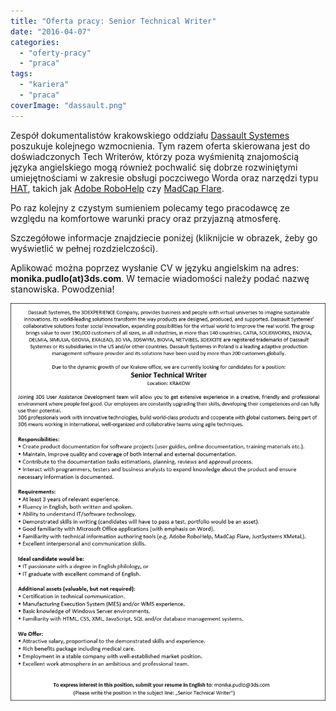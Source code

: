 ```yaml
---
title: "Oferta pracy: Senior Technical Writer"
date: "2016-04-07"
categories: 
  - "oferty-pracy"
  - "praca"
tags: 
  - "kariera"
  - "praca"
coverImage: "dassault.png"
---
```


Zespół dokumentalistów krakowskiego oddziału [Dassault Systemes](http://www.3ds.com/pl-pl/) poszukuje kolejnego wzmocnienia. Tym razem oferta skierowana jest do doświadczonych Tech Writerów, którzy poza wyśmienitą znajomością języka angielskiego mogą również pochwalić się dobrze rozwiniętymi umiejętnościami w zakresie obsługi poczciwego Worda oraz narzędzi typu [HAT](https://en.wikipedia.org/wiki/Help_authoring_tool), takich jak [Adobe RoboHelp](https://en.wikipedia.org/wiki/Adobe_RoboHelp) czy [MadCap Flare](https://en.wikipedia.org/wiki/MadCap_Software).

Po raz kolejny z czystym sumieniem polecamy tego pracodawcę ze względu na komfortowe warunki pracy oraz przyjazną atmosferę.

Szczegółowe informacje znajdziecie poniżej (kliknijcie w obrazek, żeby go wyświetlić w pełnej rozdzielczości).

Aplikować można poprzez wysłanie CV w języku angielskim na adres: **monika.pudlo(at)3ds.com**. W temacie wiadomości należy podać nazwę stanowiska. Powodzenia!

[![senior_techwriter_3ds](images/senior_techwriter_3ds.png)](http://techwriter.pl/wp-content/uploads/2016/04/senior_techwriter_3ds.png)
